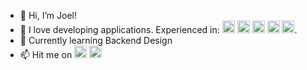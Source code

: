 - 👋 Hi, I’m Joel!
- 👀 I love developing applications. Experienced in: 
  <img src="https://user-images.githubusercontent.com/45589731/197844496-1a8a2666-ca27-4166-a616-cdab460835f4.png" width="20">  <img src="https://upload.wikimedia.org/wikipedia/commons/thumb/7/7d/Microsoft_.NET_logo.svg/1200px-Microsoft_.NET_logo.svg.png" width="20">  <img src="https://upload.wikimedia.org/wikipedia/commons/thumb/a/a7/React-icon.svg/2300px-React-icon.svg.png" width="20">  <img src="https://www.gstatic.com/devrel-devsite/prod/v329b39deca73fc0f4b4862903640085cfb4d3102e48d211dd97ad63f3860a376/firebase/images/touchicon-180.png" width="20">  <img src="https://upload.wikimedia.org/wikipedia/commons/thumb/f/fa/Microsoft_Azure.svg/1200px-Microsoft_Azure.svg.png" width="20">.
- 🌱 Currently learning Backend Design
- 📫 Hit me on 
<a href="https://www.linkedin.com/in/joel-mathew-philip-410b93179/"><img src="https://user-images.githubusercontent.com/45589731/197844270-e05afdcd-9b18-4837-aee1-4e859c8a0d85.png" width="20"></a>  <a href="https://www.instagram.com/joel_mathew_philip/"><img src="https://user-images.githubusercontent.com/45589731/197844160-f0ec80fc-c94c-469c-bd75-3c3e974760fe.png" width="20"></a>

<!---
joelmathewphilip/joelmathewphilip is a ✨ special ✨ repository because its `README.md` (this file) appears on your GitHub profile.
You can click the Preview link to take a look at your changes.
--->
